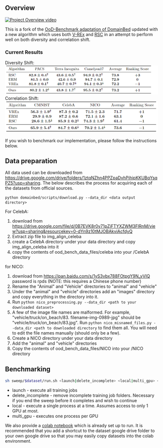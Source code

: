 ## Overview
[![Project Overview video](http://img.youtube.com/vi/5UJ3fXRFhTw/0.jpg)](http://www.youtube.com/watch?v=5UJ3fXRFhTw)

This is a fork of the [OoD-Benchmark adaptation of DomainBed](https://github.com/m-Just/DomainBed) updated with a new 
algorithm which uses both [V-REx](https://arxiv.org/pdf/2003.00688.pdf) and [RSC](https://arxiv.org/pdf/2007.02454.pdf) 
in an attempt to perform well on both diversity and correlation shift.

### Current Results
Diversity Shift: <br/>
![Diversity Shift Results](diversity_shift_results.PNG)<br/>
Correlation Shift:<br/>
![Correlation Shift Results](correlation_shift_results.PNG)<br/>

If you wish to benchmark our implementation, please follow the instructions below.

## Data preparation
All data used can be downloaded from https://drive.google.com/drive/folders/1ztqNZhn4PPZpaDvhPihipKKUBqYsqPZ5?usp=sharing.
The below describes the process for acquiring each of the datasets from official sources.

```
python domainbed/scripts/download.py --data_dir <data output directory>
```

For CelebA: 
1. download from https://drive.google.com/file/d/0B7EVK8r0v71pZjFTYXZWM3FlRnM/view?usp=sharing&resourcekey=0-dYn9z10tMJOBAkviAcfdyQ
2. Extract zip file to img_align_celeba
3. create a CelebA directory under your data directory and copy img_align_celeba into it
4. copy the contents of ood_bench_data_files/celeba into your <data dir>/CelebA directory

for NICO:
1. download from https://pan.baidu.com/s/1yS3vbx788FOtpgY9N_vVIQ password is rpds (NOTE: this requires a Chinese phone number)
2. Rename the "Animal" and "Vehicle" directories to "animal" and "vehicle"
3. Under the "animal" and "vehicle" directories add an "images" directory and copy everything in the directory into it. 
4. Run ```python nico_preprocessing.py --data_dir <path to your downloaded dataset>```
5. A few of the image file names are malformed. For example, "vehicle/truck/on_beach/83. filename-img-0989-jpg" should 
be "vehicle/truck/on_beach/83.jpg". Run ```python nico_misnamed_files.py --data_dir <path to downloaded directory``` 
to find them all. You will need to edit the file names manually (should only be a few).
6. Create a NICO directory under your data directory
7. Add the "animal" and "vehicle" directories 
8. Copy the contents of ood_bench_data_files/NICO into your <data dir>/NICO directory

## Benchmarking
```sh
sh sweep/$dataset/run.sh <launch|delete_incomplete> <local|multi_gpu> <path to datasets>
```
* launch - execute all training jobs
* delete_incomplete - remove incomplete training job folders. Necessary if you end the sweep before it completes and 
wish to continue
* local - execute a single process at a time. Assumes access to only 1 GPU at most.
* multi_gpu - executes one process per GPU

We also provide a [colab notebook](https://github.com/ChayneThrash/DomainBed/blob/main/DomainBedTesting.ipynb) which is 
already set up to run. It is recommended that you add a shortcut to the dataset google drive folder to your own google 
drive so that you may easily copy datasets into the colab environment.